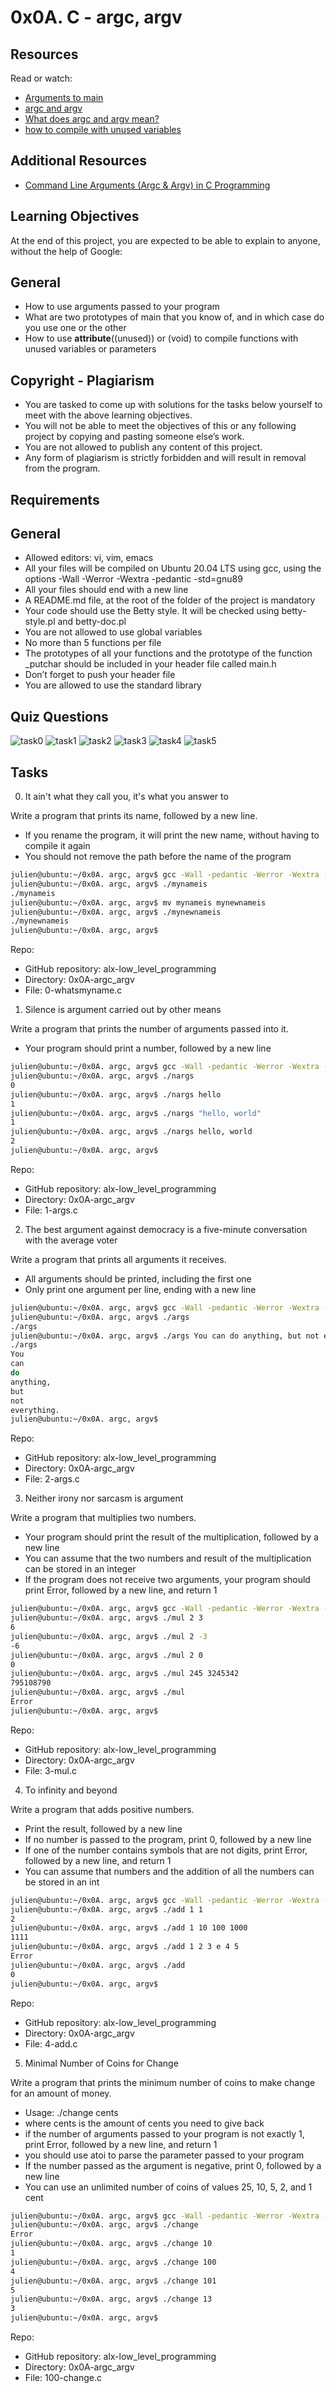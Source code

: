 # 0x0A. C - argc, argv

## Resources

Read or watch:

+ [Arguments to main](https://publications.gbdirect.co.uk//c_book/chapter10/arguments_to_main.html)
+ [argc and argv](http://crasseux.com/books/ctutorial/argc-and-argv.html)
+ [What does argc and argv mean?](https://www.youtube.com/watch?v=aP1ijjeZc24)
+ [how to compile with unused variables](https://www.google.com/webhp?q=unused+variable+C)

## Additional Resources

+ [Command Line Arguments (Argc & Argv) in C Programming](https://www.youtube.com/watch?feature=shared&v=iFMrxVWiTUs)

## Learning Objectives

At the end of this project, you are expected to be able to explain to anyone, without the help of Google:

## General

+ How to use arguments passed to your program
+ What are two prototypes of main that you know of, and in which case do you use one or the other
+ How to use __attribute__((unused)) or (void) to compile functions with unused variables or parameters

## Copyright - Plagiarism
+ You are tasked to come up with solutions for the tasks below yourself to meet with the above learning objectives.
+ You will not be able to meet the objectives of this or any following project by copying and pasting someone else’s work.
+ You are not allowed to publish any content of this project.
+ Any form of plagiarism is strictly forbidden and will result in removal from the program.

## Requirements

## General
+ Allowed editors: vi, vim, emacs
+ All your files will be compiled on Ubuntu 20.04 LTS using gcc, using the options -Wall -Werror -Wextra -pedantic -std=gnu89
+ All your files should end with a new line
+ A README.md file, at the root of the folder of the project is mandatory
+ Your code should use the Betty style. It will be checked using betty-style.pl and betty-doc.pl
+ You are not allowed to use global variables
+ No more than 5 functions per file
+ The prototypes of all your functions and the prototype of the function _putchar should be included in your header file called main.h
+ Don’t forget to push your header file
+ You are allowed to use the standard library

## Quiz Questions

![task0](https://github.com/leone-nyaga/alx-low_level_programming/blob/master/0x0A-argc_argv/images/arg0.png)
![task1](https://github.com/leone-nyaga/alx-low_level_programming/blob/master/0x0A-argc_argv/images/arg1.png)
![task2](https://github.com/leone-nyaga/alx-low_level_programming/blob/master/0x0A-argc_argv/images/arg2.png)
![task3](https://github.com/leone-nyaga/alx-low_level_programming/blob/master/0x0A-argc_argv/images/arg3.png)
![task4](https://github.com/leone-nyaga/alx-low_level_programming/blob/master/0x0A-argc_argv/images/arg4-5.png)
![task5](https://github.com/leone-nyaga/alx-low_level_programming/blob/master/0x0A-argc_argv/images/arg6.png)

## Tasks

0. It ain't what they call you, it's what you answer to

Write a program that prints its name, followed by a new line.

+ If you rename the program, it will print the new name, without having to compile it again
+ You should not remove the path before the name of the program

```bash
julien@ubuntu:~/0x0A. argc, argv$ gcc -Wall -pedantic -Werror -Wextra -std=gnu89 0-whatsmyname.c -o mynameis
julien@ubuntu:~/0x0A. argc, argv$ ./mynameis 
./mynameis
julien@ubuntu:~/0x0A. argc, argv$ mv mynameis mynewnameis
julien@ubuntu:~/0x0A. argc, argv$ ./mynewnameis 
./mynewnameis
julien@ubuntu:~/0x0A. argc, argv$
```

Repo:

+ GitHub repository: alx-low_level_programming
+ Directory: 0x0A-argc_argv
+ File: 0-whatsmyname.c

1. Silence is argument carried out by other means

Write a program that prints the number of arguments passed into it.

+ Your program should print a number, followed by a new line

```bash
julien@ubuntu:~/0x0A. argc, argv$ gcc -Wall -pedantic -Werror -Wextra -std=gnu89 1-args.c -o nargs
julien@ubuntu:~/0x0A. argc, argv$ ./nargs 
0
julien@ubuntu:~/0x0A. argc, argv$ ./nargs hello
1
julien@ubuntu:~/0x0A. argc, argv$ ./nargs "hello, world"
1
julien@ubuntu:~/0x0A. argc, argv$ ./nargs hello, world
2
julien@ubuntu:~/0x0A. argc, argv$
```

Repo:

+ GitHub repository: alx-low_level_programming
+ Directory: 0x0A-argc_argv
+ File: 1-args.c

2. The best argument against democracy is a five-minute conversation with the average voter

Write a program that prints all arguments it receives.

+ All arguments should be printed, including the first one
+ Only print one argument per line, ending with a new line

```bash
julien@ubuntu:~/0x0A. argc, argv$ gcc -Wall -pedantic -Werror -Wextra -std=gnu89 2-args.c -o args
julien@ubuntu:~/0x0A. argc, argv$ ./args 
./args
julien@ubuntu:~/0x0A. argc, argv$ ./args You can do anything, but not everything.
./args
You
can
do
anything,
but
not
everything.
julien@ubuntu:~/0x0A. argc, argv$
```

Repo:

+ GitHub repository: alx-low_level_programming
+ Directory: 0x0A-argc_argv
+ File: 2-args.c

3. Neither irony nor sarcasm is argument

Write a program that multiplies two numbers.

+ Your program should print the result of the multiplication, followed by a new line
+ You can assume that the two numbers and result of the multiplication can be stored in an integer
+ If the program does not receive two arguments, your program should print Error, followed by a new line, and return 1

```bash
julien@ubuntu:~/0x0A. argc, argv$ gcc -Wall -pedantic -Werror -Wextra -std=gnu89 3-mul.c -o mul
julien@ubuntu:~/0x0A. argc, argv$ ./mul 2 3
6
julien@ubuntu:~/0x0A. argc, argv$ ./mul 2 -3
-6
julien@ubuntu:~/0x0A. argc, argv$ ./mul 2 0
0
julien@ubuntu:~/0x0A. argc, argv$ ./mul 245 3245342
795108790
julien@ubuntu:~/0x0A. argc, argv$ ./mul
Error
julien@ubuntu:~/0x0A. argc, argv$
```

Repo:

+ GitHub repository: alx-low_level_programming
+ Directory: 0x0A-argc_argv
+ File: 3-mul.c

4. To infinity and beyond

Write a program that adds positive numbers.

+ Print the result, followed by a new line
+ If no number is passed to the program, print 0, followed by a new line
+ If one of the number contains symbols that are not digits, print Error, followed by a new line, and return 1
+ You can assume that numbers and the addition of all the numbers can be stored in an int

```bash
julien@ubuntu:~/0x0A. argc, argv$ gcc -Wall -pedantic -Werror -Wextra -std=gnu89 4-add.c -o add
julien@ubuntu:~/0x0A. argc, argv$ ./add 1 1
2
julien@ubuntu:~/0x0A. argc, argv$ ./add 1 10 100 1000
1111
julien@ubuntu:~/0x0A. argc, argv$ ./add 1 2 3 e 4 5
Error
julien@ubuntu:~/0x0A. argc, argv$ ./add
0
julien@ubuntu:~/0x0A. argc, argv$
```

Repo:

+ GitHub repository: alx-low_level_programming
+ Directory: 0x0A-argc_argv
+ File: 4-add.c

5. Minimal Number of Coins for Change

Write a program that prints the minimum number of coins to make change for an amount of money.

+ Usage: ./change cents
+ where cents is the amount of cents you need to give back
+ if the number of arguments passed to your program is not exactly 1, print Error, followed by a new line, and return 1
+ you should use atoi to parse the parameter passed to your program
+ If the number passed as the argument is negative, print 0, followed by a new line
+ You can use an unlimited number of coins of values 25, 10, 5, 2, and 1 cent

```bash
julien@ubuntu:~/0x0A. argc, argv$ gcc -Wall -pedantic -Werror -Wextra -std=gnu89 100-change.c -o change
julien@ubuntu:~/0x0A. argc, argv$ ./change 
Error
julien@ubuntu:~/0x0A. argc, argv$ ./change 10
1
julien@ubuntu:~/0x0A. argc, argv$ ./change 100
4
julien@ubuntu:~/0x0A. argc, argv$ ./change 101
5
julien@ubuntu:~/0x0A. argc, argv$ ./change 13
3
julien@ubuntu:~/0x0A. argc, argv$
```

Repo:

+ GitHub repository: alx-low_level_programming
+ Directory: 0x0A-argc_argv
+ File: 100-change.c

